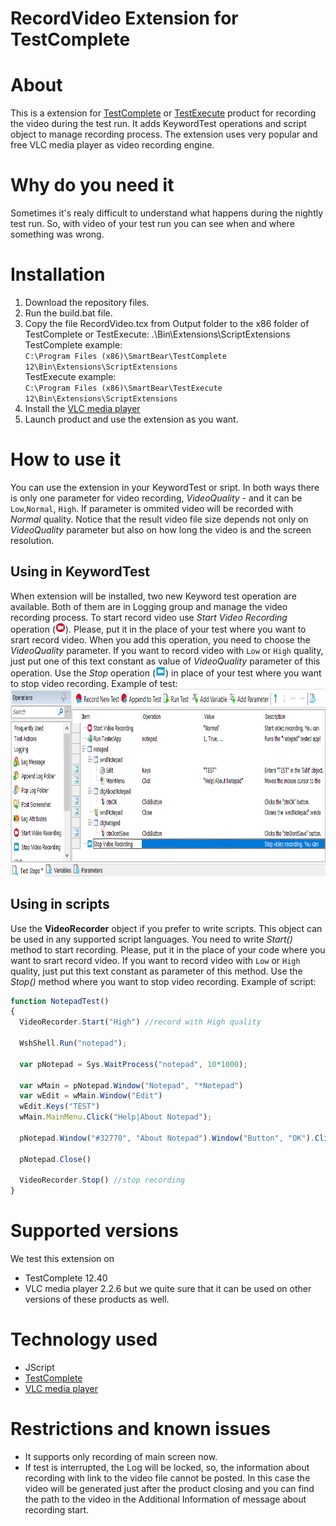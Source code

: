 RecordVideo Extension for TestComplete
=================

# About

This is a extension for <a href="https://smartbear.com/product/testcomplete/overview/">TestComplete</a> or <a href="https://smartbear.com/product/testexecute/overview/">TestExecute</a> product for recording the video during the test run.
It adds KeywordTest operations and script object to manage recording process.
The extension uses very popular and free VLC media player as video recording engine.



# Why do you need it

Sometimes it's realy difficult to understand what happens during the nightly test run. So, with video of your test run you can see when and where something was wrong.



# Installation

1) Download the repository files.
2) Run the build.bat file.
3) Copy the file RecordVideo.tcx from Output folder to the x86 folder of TestComplete or TestExecute:
.\Bin\Extensions\ScriptExtensions\
TestComplete example:<br/>
`C:\Program Files (x86)\SmartBear\TestComplete 12\Bin\Extensions\ScriptExtensions`
<br/>TestExecute example:<br/>
`C:\Program Files (x86)\SmartBear\TestExecute 12\Bin\Extensions\ScriptExtensions`
4) Install the <a href="https://www.videolan.org/vlc/index.html">VLC media player</a>
5) Launch product and use the extension as you want.

# How to use it
You can use the extension in your KeywordTest or sript. In both ways there is only one parameter for video recording, <i>VideoQuality</i> - and it can be `Low`,`Normal`, `High`. If parameter is ommited video will be recorded with <i>Normal</i> quality. Notice that the result video file size depends not only on <i>VideoQuality</i> parameter but also on how long the video is and the screen resolution.

## Using in KeywordTest
When extension will be installed, two new Keyword test operation are available. Both of them are in Logging group and manage the video recording process. To start record video use <i>Start Video Recording</i> operation (<img src="https://github.com/AlexanderGubarev/RecordVideo-TestComplete-extension/blob/master/img/VideoStart-16.png" height="16">). Please, put it in the place of your test where you want to srart record video. When you add this operation, you need to choose the <i>VideoQuality</i> parameter. If you want to record video with `Low` or `High` quality, just put one of this text constant as value of <i>VideoQuality</i> parameter of this operation. Use the <i>Stop</i> operation (<img src="https://github.com/AlexanderGubarev/RecordVideo-TestComplete-extension/blob/master/img/VideoStop-16.png" height="16">) in place of your test where you want to stop video recording.
Example of test:
<br/>
<img src="https://github.com/AlexanderGubarev/RecordVideo-TestComplete-extension/blob/master/img/KDT_RecordVideo.png" height="300">

## Using in scripts
Use the <b>VideoRecorder</b> object if you prefer to write scripts. This object can be used in any supported script languages. You need to write <i>Start()</i> method to start recording. Please, put it in the place of your code where you want to srart record video. If you want to record video with `Low` or `High` quality, just put this text constant as parameter of this method. Use the <i>Stop()</i> method where you want to stop video recording.
Example of script:
```JavaScript
function NotepadTest()
{
  VideoRecorder.Start("High") //record with High quality
  
  WshShell.Run("notepad");
  
  var pNotepad = Sys.WaitProcess("notepad", 10*1000);
  
  var wMain = pNotepad.Window("Notepad", "*Notepad")
  var wEdit = wMain.Window("Edit")
  wEdit.Keys("TEST")
  wMain.MainMenu.Click("Help|About Notepad");
  
  pNotepad.Window("#32770", "About Notepad").Window("Button", "OK").ClickButton();
  
  pNotepad.Close()
  
  VideoRecorder.Stop() //stop recording
}
```


# Supported versions

We test this extension on
* TestComplete 12.40
* VLC media player 2.2.6
but we quite sure that it can be used on other versions of these products as well.



# Technology used

* JScript
* <a href="https://smartbear.com/product/testcomplete/overview/">TestComplete</a>
* <a href="https://www.videolan.org/vlc/index.html">VLC media player</a>



# Restrictions and known issues

* It supports only recording of main screen now.
* If test is interrupted, the Log will be locked, so, the information about recording with link to the video file cannot be posted. In this case the video will be generated just after the product closing and you can find the path to the video in the Additional Information of message about recording start.
